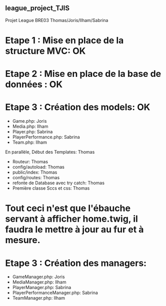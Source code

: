 ## league_project_TJIS

Projet League BRE03 Thomas/Joris/Ilham/Sabrina

# Etape 1 : Mise en place de la structure MVC: OK

# Etape 2 : Mise en place de la base de données : OK

# Etape 3 : Création des models: OK  

- Game.php: Joris
- Media.php: Ilham
- Player.php: Sabrina
- PlayerPerformance.php: Sabrina
- Team.php: Ilham

En parallèle, Début des Templates: Thomas

- Routeur: Thomas
- config/autoload: Thomas
- public/index: Thomas
- config/routes: Thomas
- refonte de Database avec try catch: Thomas
- Première classe Sccs et css: Thomas

# Tout ceci n'est que l'ébauche servant à afficher home.twig, il faudra le mettre à jour au fur et à mesure.  

# Etape 3 : Création des managers:  
- GameManager.php: Joris  
- MediaManager.php: Ilham  
- PlayerManager.php: Sabrina  
- PlayerPerformanceManager.php: Sabrina  
- TeamManager.php: Ilham  
